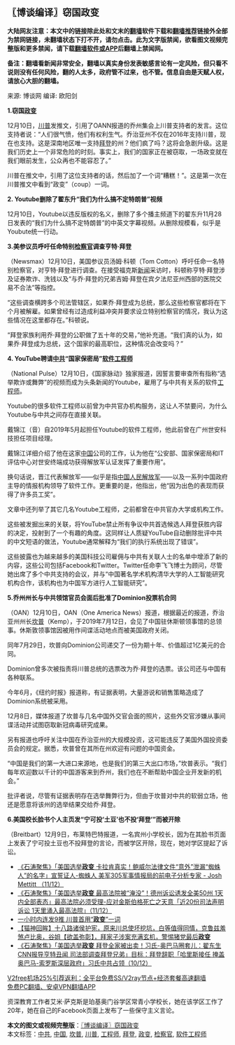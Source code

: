  <h2>〖博谈编译〗窃国政变</h2> <p class="notice"><b>大陆网友注意：本文中的链接除此处和文末的<a href="https://github.com/bannedbook/fanqiang" >翻墙</a>软件下载和<a href="https://github.com/killgcd/justmysocks/blob/master/README.md">翻墙推荐</a>链接外全部为禁网链接，未翻墙状态下打不开，请勿点击。此为文字版禁闻，欲看图文视频完整版和更多禁闻，请下载<a href="https://github.com/bannedbook/fanqiang">翻墙软件或APP</a>后翻墙上禁闻网。</p><p>备注：翻墙看新闻非常安全，翻墙以真实身份发表敏感言论有一定风险，但只看不说则没有任何风险，翻的人太多，政府管不过来，也不管。信息自由是天赋人权，请放心大胆的翻墙。</b></p>  <div class="entry"> <p>来源:&nbsp;博谈网                      编译:&nbsp;欧阳剑                           </p> <p><strong>1.窃国<a href="https://www.bannedbook.org/bnews/tag/%e6%94%bf%e5%8f%98/" class="st_tag internal_tag" rel="tag" title="标签 政变 下的日志">政变</a></strong></p> <p></p> <p>12月10日，<a href="https://www.bannedbook.org/bnews/tag/%e5%b7%9d%e6%99%ae/" class="st_tag internal_tag" rel="tag" title="标签 川普 下的日志">川普</a>发推文，引用了OANN报道的乔州集会上川普支持者的发言。这位支持者说：“人们很气愤，他们有权利生气。乔治亚州不仅在2016年支持川普，现在也支持。这是深南地区唯一支持<a href="https://www.bannedbook.org/bnews/tag/%e6%8b%9c%e7%99%bb/" class="st_tag internal_tag" rel="tag" title="标签 拜登 下的日志">拜登</a>的州？他们疯了吗？这将会急剧升级。这是我们历史上一个非常危险的时刻。事实上，我们的国家正在被窃取，一场政变就在我们眼前发生，公众再也不能容忍了。”</p> <p>川普在推文中，引用了这位支持者的话，然后加了一个词“糟糕！”。这是第一次在川普推文中看到“政变”（coup）一词。</p> <p><strong>2. Youtube删除了翟东升“我们为什么搞不定特朗普”视频</strong></p> <p></p> <p>12月10日，Youtube以违反版权的名义，删除了多个播主频道下的翟东升11月28日发表的“我们为什么搞不定特朗普”的中英文字幕视频。从删除规模看，似乎是Youbute统一行动。</p> <p><strong>3.美参议员呼吁任命特别<a href="https://www.bannedbook.org/bnews/tag/%e6%a3%80%e5%af%9f%e5%ae%98/" class="st_tag internal_tag" rel="tag" title="标签 检察官 下的日志">检察官</a>调查亨特·拜登</strong></p>  <p></p> <p>（Newsmax）12月10日，美国参议员汤姆·科顿（Tom Cotton）呼吁任命一名特别检察官，对亨特·拜登进行调查。在接受福克斯<span class='wp_keywordlink_affiliate'><a href="https://www.bannedbook.org/" title="新闻">新闻</a></span>采访时，科顿称亨特·拜登涉及证券欺诈、洗钱以及“与乔·拜登的兄弟吉姆·拜登在宾夕法尼亚州西部的医院交易不合法”等指控。</p> <p>“这些调查横跨多个司法管辖区，如果乔·拜登成为总统，那么这些检察官都将在下个月被解雇。如果曾经有过造成利益冲突并要求设立特别检察官的情况，我认为这些情况在这里都存在。”科顿说。</p> <p>“拜登家族利用乔·拜登的公职做了五十年的交易，”他补充道。“我们真的认为，如果乔·拜登成为总统，这个国家的最高职位，这种情况会改变吗？”</p> <p><strong>4. YouTube聘请<a href="https://www.bannedbook.org/bnews/tag/%e4%b8%ad%e5%85%b1/" class="st_tag internal_tag" rel="tag" title="标签 中共 下的日志">中共</a>“国家保密局”<a href="https://www.bannedbook.org/bnews/tag/%E8%BD%AF%E4%BB%B6%E5%B7%A5%E7%A8%8B%E5%B8%88/" class="st_tag internal_tag" rel="tag" title="标签 软件工程师 下的日志">软件工程师</a></strong></p> <p></p> <p>（National Pulse）12月10日，《国家脉动》独家报道，因誓言要审查所有指称“选举欺诈或舞弊”的视频而成为头条新闻的Youtube，雇用了与中共有关系的软件<a href="https://www.bannedbook.org/bnews/tag/%e5%b7%a5%e7%a8%8b%e5%b8%88/" class="st_tag internal_tag" rel="tag" title="标签 工程师 下的日志">工程师</a>。</p> <p>Youtube的很多软件工程师以前曾为中共官办机构服务，这让人不禁要问，为什么Youtube与中共之间存在直接关联。</p> <p>戴锦江（音）自2019年5月起担任Youtube的软件工程师，他此前曾在广州世安科技担任项目经理。</p>  <p>戴锦江详细介绍了他在这家<span class='wp_keywordlink_affiliate'><a href="https://www.bannedbook.org/" title="中国" target="_blank">中国</a></span>公司的工作，认为他在“公安部、国家保密局和IT评估中心对世安终端成功获得解放军认证发挥了重要作用”。</p> <p>换句话说，晋江代表解放军——似乎是指<a href="https://www.bannedbook.org/bnews/tag/%E4%B8%AD%E5%9B%BD/" class="st_tag internal_tag" rel="tag" title="标签 中国 下的日志">中国</a><span class='wp_keywordlink'><a href="https://www.bannedbook.org/forum2/topic989.html" title="“文化大革命”中的人民解放军" target="_blank">人民解放军</a></span>——以及一系列中国政府主导的情报机构领导了软件工作。更重要的是，他指出，他“因为出色的表现而获得了许多员工奖”。</p> <p>文章中还列举了其它几名Youtube工程师，之前都曾在中共官办大学或机构工作。</p> <p>这些被发掘出来的关联，将YouTube禁止所有争议中共首选候选人拜登获胜内容的决定，投射到了一个有趣的角度。这同样让人质疑YouTube自动删除批评中共的中文短语的做法，Youtube通常解释为“我们的执行系统出现了错误”。</p> <p>这些披露也为越来越多的美国科技公司雇佣与中共有关联人士的名单中增添了新的内容，这些公司包括Facebook和Twitter。Twitter任命李飞飞博士为顾问，尽管她出席了多个中共支持的会议，并与“中国著名学术机构清华大学的人工智能研究机构合作，该机构也为中国军方进行人工智能研究”。</p> <p><strong>5.乔州州长与中共领馆官员会面后批准了Dominion投票机合同</strong></p> <p></p> <p>（OAN）12月10日，OAN（One America News）报道，根据最近的报道，乔治亚州州长<a href="https://www.bannedbook.org/bnews/tag/%E5%9D%8E%E6%99%AE/" class="st_tag internal_tag" rel="tag" title="标签 坎普 下的日志">坎普</a>（Kemp），于2019年7月12日，会见了中国驻休斯顿领事馆的总领事。休斯敦领事馆因被用作间谍活动地点而被美国政府关闭。</p> <p>同年7月29日，坎普向Dominion公司递交了一份为期十年、价值超过1亿美元的合同。</p>  <p>Dominion曾多次被指责将川普总统的选票改为乔·拜登的选票。该公司还与中国有各种联系。</p> <p>今年6月，《纽约时报》报道称，有证据表明，大量游说和销售策略造成了Dominion系统被采用。</p> <p>12月8日，媒体报道了坎普与几名中国外交官会面的照片，这些外交官涉嫌从事间谍活动并试图窃取新冠病毒研究成果。</p> <p>另有报道也呼吁关注中国在乔治亚州的大规模投资，这可能违反了美国外国投资委员会的规定。据悉，坎普曾在其所在州欢迎有问题的中国资金。</p> <p>“中国是我们的第一大进口来源地，也是我们的第三大出口市场，”坎普表示。“我们每年欢迎数以千计的中国游客来到乔州，我们也在不断帮助中国企业开发新的机会。”</p> <p>批评者说，尽管有证据表明存在选举舞弊行为，但由于坎普对中共的软弱立场，他还是愿意将该州的选举结果交给乔·拜登。</p> <p><strong>6.美国校长脸书个人主页发“宁可投‘土豆’也不投‘拜登’”而被开除</strong></p> <p></p> <p>（Breitbart）12月9日，布莱特巴特报道，一名宾州小学校长，因为在其脸书页面上发表了宁可投土豆也不投拜登的言论，而被学区开除，现在，她对学区提起了诉讼。</p>  <ul class='op-related-articles' title='相关阅读'> <li><a href='https://www.bannedbook.org/bnews/bannedvideo/20201212/1446024.html' target='_blank'>《石涛聚焦》「美国选举<b>政变</b> 卡拉肯真实！鲍威尔法律文件“意外”泄漏“蜘蛛人”的名字」宣誓证人-蜘蛛人 美军305军事情报局的前电子分析专家 - Josh Mettitt （11/12）</a></li> <li><a href='https://www.bannedbook.org/bnews/bannedvideo/20201212/1446023.html' target='_blank'>《石涛聚焦》「美国选举<b>政变</b> 最高法院被“淹没”！德州诉讼诱发全美50州 1天内全部表态」最高法院必须受理-应对金斯伯格死亡之天意「近20份司法声明 诉讼 1天里涌入最高法院」（11/12）</a></li> <li><a href='https://www.bannedbook.org/bnews/bannedvideo/20201211/1445874.html' target='_blank'>一小时内连发9推 川普首用“<b>政变</b>”一词</a></li> <li><a href='https://www.bannedbook.org/bnews/bannedvideo/20201211/1445786.html' target='_blank'>【猫神回眸】十八路诸侯护宪，原来川总使坏挖坑，白等值得同情，克鲁兹羞煞卢比奥，谷姐【欲盖弥彰】，拜家子涉案充满玄机，警惕猪党最后<b>政变</b></a></li> <li><a href='https://www.bannedbook.org/bnews/bannedvideo/20201211/1445751.html' target='_blank'>《石涛聚焦》「美国选举<b>政变</b> 拜登全家被出卖！习氏-奥巴马圈套儿：翟东生 CNN报导亨特丑闻 司法部调查拜登兄弟」目标：拜登辞职「哈里斯接任 掩盖奥巴马-索罗斯深层政府」习氏中共占领（10/12）</a></li> </ul> <p class="texttj"> <a href="https://github.com/bannedbook/fanqiang/wiki/V2ray%E6%9C%BA%E5%9C%BA" target="_blank">V2free机场25%引荐返利：全平台免费SS/V2ray节点+经济套餐高速翻墙</a><br/> <a href="https://github.com/bannedbook/fanqiang/wiki/%E7%A6%81%E9%97%BB%E7%BD%91%E5%AE%89%E5%8D%93%E7%BF%BB%E5%A2%99%E6%96%B0%E9%97%BBAPP" target="_blank">免费PC翻墙、安卓VPN翻墙APP</a></p><p>资深教育工作者艾米·萨克斯是珀基奥门谷学区常青小学校长，她在该学区工作了20年，她在自己的Facebook页面上发布了一些保守主义言论。</p><a name='sharetosocial'></a>       <div><b>本文的图文或视频完整版</b>：<a href='https://www.bannedbook.org/bnews/cbnews/20201212/1446034.html'>〖博谈编译〗窃国政变</a></div>  </div><!--END ENTRY--> <div class="postfooter"> <div>本文标签：<a href="https://www.bannedbook.org/bnews/tag/%e4%b8%ad%e5%85%b1/" rel="tag">中共</a>, <a href="https://www.bannedbook.org/bnews/tag/%E4%B8%AD%E5%9B%BD/" rel="tag">中国</a>, <a href="https://www.bannedbook.org/bnews/tag/%E5%9D%8E%E6%99%AE/" rel="tag">坎普</a>, <a href="https://www.bannedbook.org/bnews/tag/%e5%b7%9d%e6%99%ae/" rel="tag">川普</a>, <a href="https://www.bannedbook.org/bnews/tag/%e5%b7%a5%e7%a8%8b%e5%b8%88/" rel="tag">工程师</a>, <a href="https://www.bannedbook.org/bnews/tag/%e6%8b%9c%e7%99%bb/" rel="tag">拜登</a>, <a href="https://www.bannedbook.org/bnews/tag/%e6%94%bf%e5%8f%98/" rel="tag">政变</a>, <a href="https://www.bannedbook.org/bnews/tag/%e6%a3%80%e5%af%9f%e5%ae%98/" rel="tag">检察官</a>, <a href="https://www.bannedbook.org/bnews/tag/%E8%BD%AF%E4%BB%B6%E5%B7%A5%E7%A8%8B%E5%B8%88/" rel="tag">软件工程师</a></div>  </div><!--END POSTFOOTER--> 